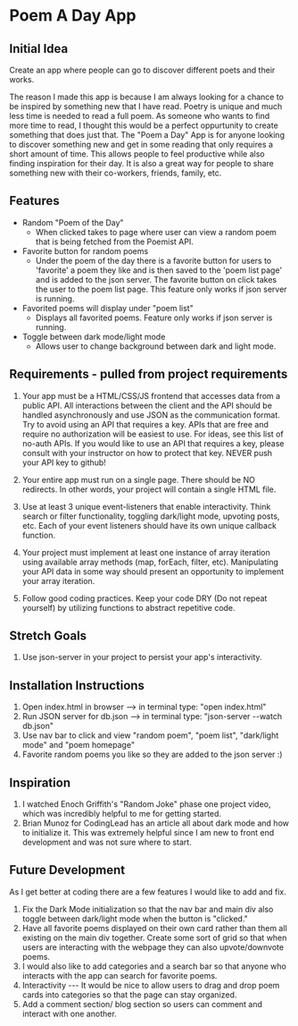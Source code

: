 # Poem A Day App

## Initial Idea

Create an app where people can go to discover different poets and their works.

The reason I made this app is because I am always looking for a chance to be inspired by something new that I have read. Poetry is unique and much less time is needed to read a full poem. As someone who wants to find more time to read, I thought this would be a perfect oppurtunity to create something that does just that. The "Poem a Day" App is for anyone looking to discover something new and get in some reading that only requires a short amount of time. This allows people to feel productive while also finding inspiration for their day. It is also a great way for people to share something new with their co-workers, friends, family, etc.

## Features

- Random "Poem of the Day"
  - When clicked takes to page where user can view a random poem that is being fetched from the Poemist API.
- Favorite button for random poems
  - Under the poem of the day there is a favorite button for users to 'favorite' a poem they like and is then saved to the 'poem list page' and is added to the json server. The favorite button on click takes the user to the poem list page. This feature only works if json server is running.
- Favorited poems will display under "poem list"
  - Displays all favorited poems. Feature only works if json server is running.
- Toggle between dark mode/light mode
  - Allows user to change background between dark and light mode.

## Requirements - pulled from project requirements

1. Your app must be a HTML/CSS/JS frontend that accesses data from a public API. All interactions between the client and the API should be handled asynchronously and use JSON as the communication format. Try to avoid using an API that requires a key. APIs that are free and require no authorization will be easiest to use. For ideas, see this list of no-auth APIs. If you would like to use an API that requires a key, please consult with your instructor on how to protect that key. NEVER push your API key to github!

2. Your entire app must run on a single page. There should be NO redirects. In other words, your project will contain a single HTML file.

3. Use at least 3 unique event-listeners that enable interactivity. Think search or filter functionality, toggling dark/light mode, upvoting posts, etc. Each of your event listeners should have its own unique callback function.

4. Your project must implement at least one instance of array iteration using available array methods (map, forEach, filter, etc). Manipulating your API data in some way should present an opportunity to implement your array iteration.

5. Follow good coding practices. Keep your code DRY (Do not repeat yourself) by utilizing functions to abstract repetitive code.

## Stretch Goals

1. Use json-server in your project to persist your app's interactivity.

## Installation Instructions

1. Open index.html in browser --> in terminal type: "open index.html"
2. Run JSON server for db.json --> in terminal type: "json-server --watch db.json"
3. Use nav bar to click and view "random poem", "poem list", "dark/light mode" and "poem homepage"
4. Favorite random poems you like so they are added to the json server :)

## Inspiration

1. I watched Enoch Griffith's "Random Joke" phase one project video, which was incredibly helpful to me for getting started.
2. Brian Munoz for CodingLead has an article all about dark mode and how to initialize it. This was extremely helpful since I am new to front end development and was not sure where to start.

## Future Development

As I get better at coding there are a few features I would like to add and fix.

1. Fix the Dark Mode initialization so that the nav bar and main div also toggle between dark/light mode when the button is "clicked."
2. Have all favorite poems displayed on their own card rather than them all existing on the main div together. Create some sort of grid so that when users are interacting with the webpage they can also upvote/downvote poems.
3. I would also like to add categories and a search bar so that anyone who interacts with the app can search for favorite poems.
4. Interactivity --- It would be nice to allow users to drag and drop poem cards into categories so that the page can stay organized.
5. Add a comment section/ blog section so users can comment and interact with one another.
